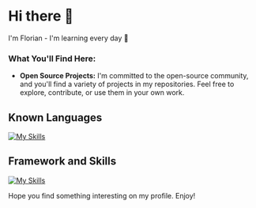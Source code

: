 # Hi there 👋

I'm Florian - I'm learning every day 🚀

### What You'll Find Here:

- **Open Source Projects:** I'm committed to the open-source community, and you'll find a variety of projects in my repositories. Feel free to explore, contribute, or use them in your own work.

## Known Languages

[![My Skills](https://skillicons.dev/icons?i=java,html,css,js,cpp,c,php,python,kotlin,typescript)](https://skillicons.dev)

## Framework and Skills

[![My Skills](https://skillicons.dev/icons?i=laravel,django,docker,git,gitlab,github,linux,idea,qt,vscode,graphql,spring,react,npm,androidstudio,bootstrap,mysql,ubuntu,jquery)](https://skillicons.dev)

Hope you find something interesting on my profile. Enjoy!

<!--
**KBluelvl/KBluelvl** is a ✨ _special_ ✨ repository because its `README.md` (this file) appears on your GitHub profile.

Here are some ideas to get you started:

- 🔭 I’m currently working on ...
- 🌱 I’m currently learning ...
- 👯 I’m looking to collaborate on ...
- 🤔 I’m looking for help with ...
- 💬 Ask me about ...
- 📫 How to reach me: ...
- 😄 Pronouns: ...
- ⚡ Fun fact: ...
-->
